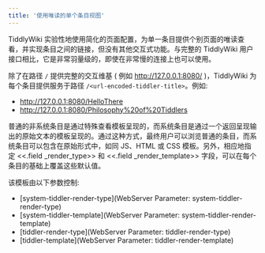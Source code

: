 ```yaml
---
title: '使用唯读的单个条目视图'
---
```


TiddlyWiki 实验性地使用简化的页面配置，为单一条目提供个别页面的唯读查看，并实现条目之间的链接，但没有其他交互式功能。与完整的 TiddlyWiki 用户接口相比，它是非常羽量级的，即使在非常慢的连接上也可以使用。

除了在路径 `/` 提供完整的交互维基 ( 例如 <http://127.0.0.1:8080/> )，TiddlyWiki 为每个条目提供服务于路径 `/<url-encoded-tiddler-title>`。例如:

* <http://127.0.0.1:8080/HelloThere>
* <http://127.0.0.1:8080/Philosophy%20of%20Tiddlers>

普通的非系统条目是通过特殊查看模板呈现的，而系统条目是通过一个返回呈现输出的原始文本的模板呈现的。通过这种方式，最终用户可以浏览普通的条目，而系统条目可以包含在原始形式中，如同 JS、HTML 或 CSS 模板。另外，相应地指定 <<.field _render_type>> 和 <<.field _render_template>> 字段，可以在每个条目的基础上覆盖这些默认值。

该模板由以下参数控制:

* [system-tiddler-render-type](WebServer Parameter: system-tiddler-render-type)
* [system-tiddler-template](WebServer Parameter: system-tiddler-render-template)
* [tiddler-render-type](WebServer Parameter: tiddler-render-type)
* [tiddler-template](WebServer Parameter: tiddler-render-template)
